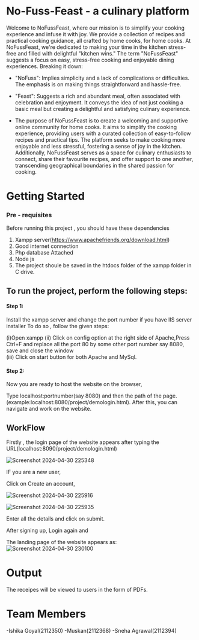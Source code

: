# No-Fuss-Feast - a culinary platform
Welcome to NoFussFeast, where our mission is to simplify your cooking experience and infuse it with joy. We provide a collection of recipes and practical cooking guidance, all crafted by home cooks, for home cooks. At NoFussFeast, we're dedicated to making your time in the kitchen stress-free and filled with delightful "kitchen wins."
The term "NoFussFeast" suggests a focus on easy, stress-free cooking and enjoyable dining experiences. Breaking it down:

- "NoFuss": Implies simplicity and a lack of complications or difficulties. The emphasis is on making things straightforward and hassle-free.
  
- "Feast": Suggests a rich and abundant meal, often associated with celebration and enjoyment. It conveys the idea of not just cooking a basic meal but creating a delightful and satisfying culinary experience.

- The purpose of NoFussFeast is to create a welcoming and supportive online community for home cooks. It aims to simplify the cooking experience, providing users with a curated collection of easy-to-follow recipes and practical tips. The platform seeks to make cooking more enjoyable and less stressful, fostering a sense of joy in the kitchen. Additionally, NoFussFeast serves as a space for culinary enthusiasts to connect, share their favourite recipes, and offer support to one another, transcending geographical boundaries in the shared passion for cooking.

# Getting Started

### Pre - requisites
 Before running this project , you should have these dependencies

 1) Xampp server(https://www.apachefriends.org/download.html)
 2) Good internet connection
 3) Php database Attached
 4) Node js
 5) The project shoule be saved in the htdocs folder of the xampp folder in C drive.

## To run the project, perform the following steps:

#### Step 1:
 Install the xampp server and change the port number if you have IIS server installer
  To do so , follow the given steps:

  (i)Open xampp
  (ii) Click on config option at the right side of Apache,Press Ctrl+F and replace all the port 80 by some other port number say 8080, save and close the window  
  (iii) Click on start button for both Apache and MySql.
  

#### Step 2:

Now you are ready to host the website on the browser,

Type localhost:portnumber(say 8080) and then the path of the page.(example:localhost:8080/project/demologin.html).
After this, you can navigate and work on the website.

## WorkFlow

Firstly , the login page of the website appears after typing the URL(localhost:8090/project/demologin.html)

![Screenshot 2024-04-30 225348](https://github.com/ishikagoyal65/No-Fuss-Feast/assets/94466535/2380ee09-9eff-4ec3-aafb-83f4f8cc2d5a)

IF you are a new user,

Click on Create an account,

![Screenshot 2024-04-30 225916](https://github.com/ishikagoyal65/No-Fuss-Feast/assets/94466535/d53ed13a-ed63-4353-ba03-73d136eaeae6)

![Screenshot 2024-04-30 225935](https://github.com/ishikagoyal65/No-Fuss-Feast/assets/94466535/58072d2e-59df-4b9f-8bd3-0db79e36d2d6)


Enter all the details and click on submit.

After signing up, Login again and 

The landing page of the website appears as:
![Screenshot 2024-04-30 230100](https://github.com/ishikagoyal65/No-Fuss-Feast/assets/94466535/f6633e50-06dd-4680-8a84-22b2f7afc29c)

# Output

The receipes will be viewed to users in the form of PDFs.

# Team Members

-Ishika Goyal(2112350)
-Muskan(2112368)
-Sneha Agrawal(2112394)






    




